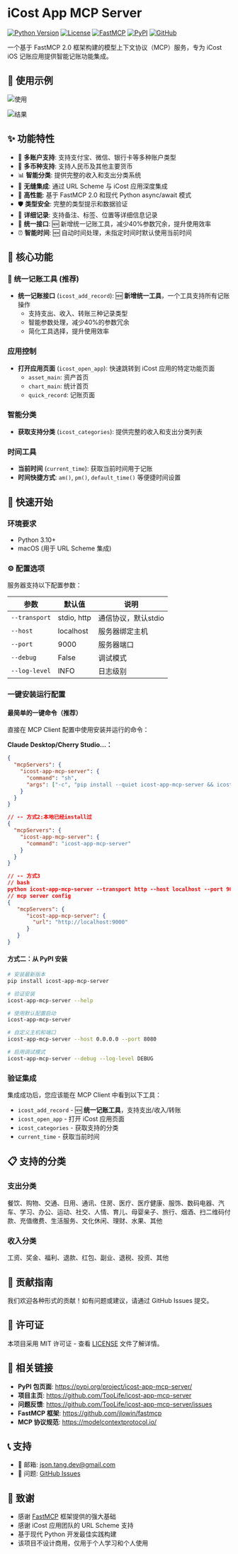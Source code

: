 # iCost App MCP Server

[![Python Version](https://img.shields.io/badge/python-3.10%2B-blue.svg)](https://python.org)
[![License](https://img.shields.io/badge/license-MIT-green.svg)](LICENSE)
[![FastMCP](https://img.shields.io/badge/FastMCP-2.0-green.svg)](https://github.com/jlowin/fastmcp)
[![PyPI](https://img.shields.io/pypi/v/icost-app-mcp-server.svg)](https://pypi.org/project/icost-app-mcp-server/)
[![GitHub](https://img.shields.io/github/stars/TooLife/icost-app-mcp-server.svg?style=social&label=Star)](https://github.com/TooLife/icost-app-mcp-server)

一个基于 FastMCP 2.0 框架构建的模型上下文协议（MCP）服务，专为 iCost iOS 记账应用提供智能记账功能集成。

## 📖 使用示例
![使用](mcp-client.png)

![结果](icost-app.png)

## ✨ 功能特性

- 🏦 **多账户支持**: 支持支付宝、微信、银行卡等多种账户类型
- 💱 **多币种支持**: 支持人民币及其他主要货币
- 📊 **智能分类**: 提供完整的收入和支出分类系统
- 📱 **无缝集成**: 通过 URL Scheme 与 iCost 应用深度集成
- 🚀 **高性能**: 基于 FastMCP 2.0 和现代 Python async/await 模式
- 🛡️ **类型安全**: 完整的类型提示和数据验证
- 📝 **详细记录**: 支持备注、标签、位置等详细信息记录
- 🎯 **统一接口**: 🆕 新增统一记账工具，减少40%参数冗余，提升使用效率
- ⏰ **智能时间**: 🆕 自动时间处理，未指定时间时默认使用当前时间

## 🔧 核心功能

### 🎯 统一记账工具 (推荐)
- **统一记账接口** (`icost_add_record`): 🆕 **新增统一工具**，一个工具支持所有记账操作
  - 支持支出、收入、转账三种记录类型
  - 智能参数处理，减少40%的参数冗余
  - 简化工具选择，提升使用效率

### 应用控制
- **打开应用页面** (`icost_open_app`): 快速跳转到 iCost 应用的特定功能页面
  - `asset_main`: 资产首页
  - `chart_main`: 统计首页
  - `quick_record`: 记账页面

### 智能分类
- **获取支持分类** (`icost_categories`): 提供完整的收入和支出分类列表

### 时间工具
- **当前时间** (`current_time`): 获取当前时间用于记账
- **时间快捷方式**: `am()`, `pm()`, `default_time()` 等便捷时间设置


## 🚀 快速开始

### 环境要求
- Python 3.10+
- macOS (用于 URL Scheme 集成)

### ⚙️ 配置选项

服务器支持以下配置参数：

| 参数 | 默认值 | 说明 |
|------|--------|------|
| `--transport` | stdio, http | 通信协议，默认stdio |
| `--host` | localhost | 服务器绑定主机 |
| `--port` | 9000 | 服务器端口 |
| `--debug` | False | 调试模式 |
| `--log-level` | INFO | 日志级别 |

### 一键安装运行配置

#### **最简单的一键命令（推荐）**

直接在 MCP Client 配置中使用安装并运行的命令：

**Claude Desktop/Cherry Studio...：**
```json
{
  "mcpServers": {
    "icost-app-mcp-server": {
      "command": "sh",
      "args": ["-c", "pip install --quiet icost-app-mcp-server && icost-app-mcp-server"]
    }
  }
}

// -- 方式2:本地已经install过
{
  "mcpServers": {
    "icost-app-mcp-server": {
      "command": "icost-app-mcp-server"
    }
  }
}

// -- 方式3
// bash
python icost-app-mcp-server --transport http --host localhost --port 9000
// mcp server config
{
   "mcpServers": {
      "icost-app-mcp-server": {
        "url": "http://localhost:9000"
      }
   }
}
```

#### **方式二：从 PyPI 安装**

```bash
# 安装最新版本
pip install icost-app-mcp-server

# 验证安装
icost-app-mcp-server --help

# 使用默认配置启动
icost-app-mcp-server

# 自定义主机和端口
icost-app-mcp-server --host 0.0.0.0 --port 8080

# 启用调试模式
icost-app-mcp-server --debug --log-level DEBUG
```


### 验证集成

集成成功后，您应该能在 MCP Client 中看到以下工具：
- `icost_add_record` - 🆕 **统一记账工具**，支持支出/收入/转账
- `icost_open_app` - 打开 iCost 应用页面
- `icost_categories` - 获取支持的分类
- `current_time` - 获取当前时间


## 📋 支持的分类

### 支出分类
餐饮、购物、交通、日用、通讯、住房、医疗、医疗健康、服饰、数码电器、汽车、学习、办公、运动、社交、人情、育儿、母婴亲子、旅行、烟酒、扫二维码付款、充值缴费、生活服务、文化休闲、理财、水果、其他

### 收入分类
工资、奖金、福利、退款、红包、副业、退税、投资、其他

## 🤝 贡献指南

我们欢迎各种形式的贡献！如有问题或建议，请通过 GitHub Issues 提交。


## 📄 许可证

本项目采用 MIT 许可证 - 查看 [LICENSE](LICENSE) 文件了解详情。

## 🔗 相关链接

- **PyPI 包页面**: https://pypi.org/project/icost-app-mcp-server/
- **项目主页**: https://github.com/TooLife/icost-app-mcp-server
- **问题反馈**: https://github.com/TooLife/icost-app-mcp-server/issues
- **FastMCP 框架**: https://github.com/jlowin/fastmcp
- **MCP 协议规范**: https://modelcontextprotocol.io/

## 📞 支持

- 📧 邮箱: json.tang.dev@gmail.com
- 🐛 问题: [GitHub Issues](https://github.com/TooLife/icost-app-mcp-server/issues)

## 🙏 致谢

- 感谢 [FastMCP](https://github.com/jlowin/fastmcp) 框架提供的强大基础
- 感谢 iCost 应用团队的 URL Scheme 支持
- 基于现代 Python 开发最佳实践构建
- 该项目不设计商用，仅用于个人学习和个人使用
